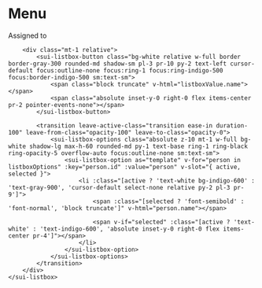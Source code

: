 # Menu

<code-preview body-id="listbox-example" heading="With close button">
    <sui-listbox as="div" v-model="listboxValue">
        <sui-listbox-label class="block text-sm font-medium text-gray-700">Assigned to</sui-listbox-label>
        
        <div class="mt-1 relative">
            <sui-listbox-button class="bg-white relative w-full border border-gray-300 rounded-md shadow-sm pl-3 pr-10 py-2 text-left cursor-default focus:outline-none focus:ring-1 focus:ring-indigo-500 focus:border-indigo-500 sm:text-sm">
                <span class="block truncate" v-html="listboxValue.name"></span>
                <span class="absolute inset-y-0 right-0 flex items-center pr-2 pointer-events-none"></span>
            </sui-listbox-button>

            <transition leave-active-class="transition ease-in duration-100" leave-from-class="opacity-100" leave-to-class="opacity-0">
                <sui-listbox-options class="absolute z-10 mt-1 w-full bg-white shadow-lg max-h-60 rounded-md py-1 text-base ring-1 ring-black ring-opacity-5 overflow-auto focus:outline-none sm:text-sm">
                    <sui-listbox-option as="template" v-for="person in listboxOptions" :key="person.id" :value="person" v-slot="{ active, selected }">
                        <li :class="[active ? 'text-white bg-indigo-600' : 'text-gray-900', 'cursor-default select-none relative py-2 pl-3 pr-9']">
                            <span :class="[selected ? 'font-semibold' : 'font-normal', 'block truncate']" v-html="person.name"></span>

                            <span v-if="selected" :class="[active ? 'text-white' : 'text-indigo-600', 'absolute inset-y-0 right-0 flex items-center pr-4']"></span>
                        </li>
                    </sui-listbox-option>
                </sui-listbox-options>
            </transition>
        </div>
    </sui-listbox>
</code-preview>
